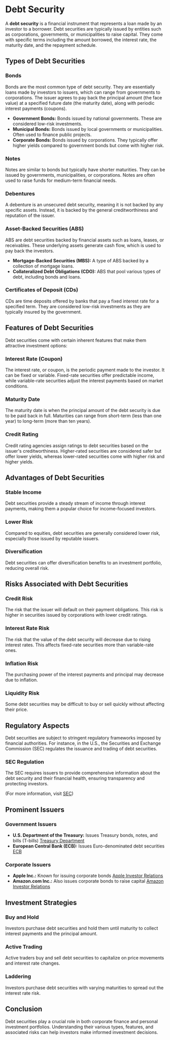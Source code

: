 # Debt Security

A **debt security** is a financial instrument that represents a loan made by an investor to a borrower. Debt securities are typically issued by entities such as corporations, governments, or municipalities to raise capital. They come with specific terms including the amount borrowed, the interest rate, the maturity date, and the repayment schedule.

## Types of Debt Securities

### Bonds

Bonds are the most common type of debt security. They are essentially loans made by investors to issuers, which can range from governments to corporations. The issuer agrees to pay back the principal amount (the face value) at a specified future date (the maturity date), along with periodic interest payments (coupons).

- **Government Bonds:** Bonds issued by national governments. These are considered low-risk investments.
- **Municipal Bonds:** Bonds issued by local governments or municipalities. Often used to finance public projects.
- **Corporate Bonds:** Bonds issued by corporations. They typically offer higher yields compared to government bonds but come with higher risk.

### Notes

Notes are similar to bonds but typically have shorter maturities. They can be issued by governments, municipalities, or corporations. Notes are often used to raise funds for medium-term financial needs.

### Debentures

A debenture is an unsecured debt security, meaning it is not backed by any specific assets. Instead, it is backed by the general creditworthiness and reputation of the issuer.

### Asset-Backed Securities (ABS)

ABS are debt securities backed by financial assets such as loans, leases, or receivables. These underlying assets generate cash flow, which is used to pay back the investors.

- **Mortgage-Backed Securities (MBS):** A type of ABS backed by a collection of mortgage loans.
- **Collateralized Debt Obligations (CDO):** ABS that pool various types of debt, including bonds and loans.

### Certificates of Deposit (CDs)

CDs are time deposits offered by banks that pay a fixed interest rate for a specified term. They are considered low-risk investments as they are typically insured by the government.

## Features of Debt Securities

Debt securities come with certain inherent features that make them attractive investment options:

### Interest Rate (Coupon)

The interest rate, or coupon, is the periodic payment made to the investor. It can be fixed or variable. Fixed-rate securities offer predictable income, while variable-rate securities adjust the interest payments based on market conditions.

### Maturity Date

The maturity date is when the principal amount of the debt security is due to be paid back in full. Maturities can range from short-term (less than one year) to long-term (more than ten years).

### Credit Rating

Credit rating agencies assign ratings to debt securities based on the issuer's creditworthiness. Higher-rated securities are considered safer but offer lower yields, whereas lower-rated securities come with higher risk and higher yields.

## Advantages of Debt Securities

### Stable Income

Debt securities provide a steady stream of income through interest payments, making them a popular choice for income-focused investors.

### Lower Risk

Compared to equities, debt securities are generally considered lower risk, especially those issued by reputable issuers.

### Diversification

Debt securities can offer diversification benefits to an investment portfolio, reducing overall risk.

## Risks Associated with Debt Securities

### Credit Risk

The risk that the issuer will default on their payment obligations. This risk is higher in securities issued by corporations with lower credit ratings.

### Interest Rate Risk

The risk that the value of the debt security will decrease due to rising interest rates. This affects fixed-rate securities more than variable-rate ones.

### Inflation Risk

The purchasing power of the interest payments and principal may decrease due to inflation.

### Liquidity Risk

Some debt securities may be difficult to buy or sell quickly without affecting their price.

## Regulatory Aspects

Debt securities are subject to stringent regulatory frameworks imposed by financial authorities. For instance, in the U.S., the Securities and Exchange Commission (SEC) regulates the issuance and trading of debt securities.

### SEC Regulation

The SEC requires issuers to provide comprehensive information about the debt security and their financial health, ensuring transparency and protecting investors.

(For more information, visit [SEC](https://www.sec.gov/))

## Prominent Issuers

### Government Issuers

- **U.S. Department of the Treasury:** Issues Treasury bonds, notes, and bills (T-bills) [Treasury Department](https://home.treasury.gov/)
- **European Central Bank (ECB):** Issues Euro-denominated debt securities [ECB](https://www.ecb.europa.eu/home/html/index.en.html)

### Corporate Issuers

- **Apple Inc.:** Known for issuing corporate bonds [Apple Investor Relations](https://investor.apple.com/)
- **Amazon.com Inc.:** Also issues corporate bonds to raise capital [Amazon Investor Relations](https://www.amazon.com/ir)

## Investment Strategies

### Buy and Hold

Investors purchase debt securities and hold them until maturity to collect interest payments and the principal amount.

### Active Trading

Active traders buy and sell debt securities to capitalize on price movements and interest rate changes.

### Laddering

Investors purchase debt securities with varying maturities to spread out the interest rate risk.

## Conclusion

Debt securities play a crucial role in both corporate finance and personal investment portfolios. Understanding their various types, features, and associated risks can help investors make informed investment decisions.